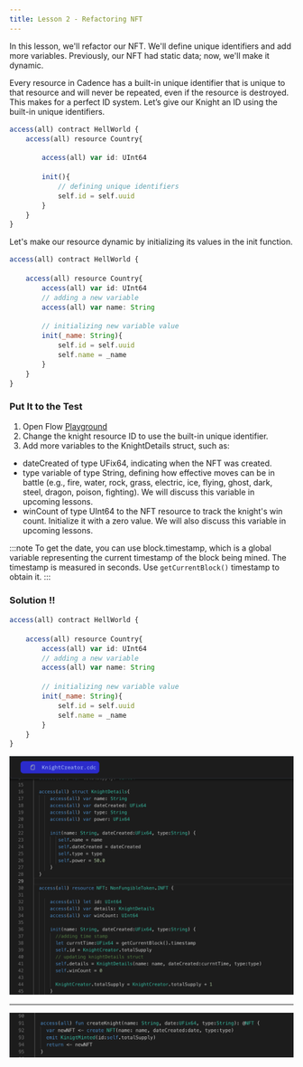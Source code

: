 ```yaml
---
title: Lesson 2 - Refactoring NFT
---
```


In this lesson, we'll refactor our NFT. We'll define unique identifiers and add more variables. Previously, our NFT had static data; now, we'll make it dynamic.

Every resource in Cadence has a built-in unique identifier that is unique to that resource and will never be repeated, even if the resource is destroyed. This makes for a perfect ID system. Let’s give our Knight an ID using the built-in unique identifiers.

```jsx
access(all) contract HellWorld {
	access(all) resource Country{

		access(all) var id: UInt64

		init(){
			// defining unique identifiers
			self.id = self.uuid
		}
	}
}
```

Let's make our resource dynamic by initializing its values in the init function.

```jsx
access(all) contract HellWorld {

	access(all) resource Country{
		access(all) var id: UInt64
		// adding a new variable
		access(all) var name: String

		// initializing new variable value
		init(_name: String){
			self.id = self.uuid
			self.name = _name
		}
	}
}
```

### Put It to the Test

1. Open Flow [Playground](https://play.flow.com/)
2. Change the knight resource ID to use the built-in unique identifier.
3. Add more variables to the KnightDetails struct, such as:

- dateCreated of type UFix64, indicating when the NFT was created.
- type variable of type String, defining how effective moves can be in battle (e.g., fire, water, rock, grass, electric, ice, flying, ghost, dark, steel, dragon, poison, fighting). We will discuss this variable in upcoming lessons.
- winCount of type UInt64 to the NFT resource to track the knight's win count. Initialize it with a zero value. We will also discuss this variable in upcoming lessons.

:::note
To get the date, you can use block.timestamp, which is a global variable representing the current timestamp of the block being mined. The timestamp is measured in seconds. Use `getCurrentBlock()` timestamp to obtain it.
:::

### Solution !!

```jsx
access(all) contract HellWorld {

	access(all) resource Country{
		access(all) var id: UInt64
		// adding a new variable
		access(all) var name: String

		// initializing new variable value
		init(_name: String){
			self.id = self.uuid
			self.name = _name
		}
	}
}
```

![Alt text](image-4.png)

---

![Alt text](image-5.png)

